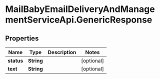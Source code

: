 # MailBabyEmailDeliveryAndManagementServiceApi.GenericResponse

## Properties

Name | Type | Description | Notes
------------ | ------------- | ------------- | -------------
**status** | **String** |  | [optional] 
**text** | **String** |  | [optional] 


